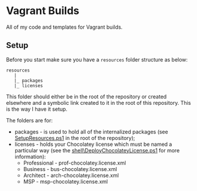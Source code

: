 # Vagrant Builds

All of my code and templates for Vagrant builds.

## Setup

Before you start make sure you have a `resources` folder structure as below:

```text
resources
   |
   |_ packages
   |_ licenses
```

This folder should either be in the root of the repository or created elsewhere and a symbolic link created to it in the root of this repository. This is the way I have it setup.

The folders are for:

* packages - is used to hold all of the internalized packages (see [SetupResources.ps1](https://github.com/pauby/environment-builds/blob/master/SetupResources.ps1) in the root of the repository);
* licenses - holds your Chocolatey license which must be named a particular way (see the [shell\DeployChocolateyLicense.ps1](https://github.com/pauby/environment-builds/blob/master/shell/DeployChocolateyLicense.ps1) for more information):
  * Professional - prof-chocolatey.license.xml
  * Business - bus-chocolatey.license.xml
  * Architect - arch-chocolatey.license.xml
  * MSP - msp-chocolatey.license.xml
